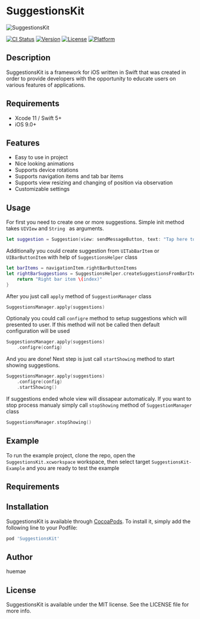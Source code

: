 # SuggestionsKit

![SuggestionsKit](https://i.imgur.com/Z9SfxiO.gif)

[![CI Status](https://img.shields.io/travis/huemae/SuggestionsKit.svg?style=flat)](https://travis-ci.org/huemae/SuggestionsKit)
[![Version](https://img.shields.io/cocoapods/v/SuggestionsKit.svg?style=flat)](https://cocoapods.org/pods/SuggestionsKit)
[![License](https://img.shields.io/cocoapods/l/SuggestionsKit.svg?style=flat)](https://cocoapods.org/pods/SuggestionsKit)
[![Platform](https://img.shields.io/cocoapods/p/SuggestionsKit.svg?style=flat)](https://cocoapods.org/pods/SuggestionsKit)

## Description

SuggestionsKit is a framework for iOS written in Swift that was created in order to provide developers with the opportunity to educate users on various features of applications.

## Requirements
* Xcode 11 / Swift 5+
* iOS 9.0+

## Features

* Easy to use in project
* Nice looking animations
* Supports device rotations
* Supports navigation items and tab bar items
* Supports view resizing and changing of position via observation
* Customizable settings

## Usage


For first you need to create one or more suggestions. Simple init method takes ```UIVIew``` and ```String ``` as arguments.
```swift
let suggestion = Suggestion(view: sendMessageButton, text: "Tap here to send message to user")
```
Additionally you could create suggestion from ```UITabBarItem``` or ```UIBarButtonItem``` with help of ```SuggestionsHelper``` class
```swift
let barItems = navigationItem.rightBarButtonItems
let rightBarSuggestions = SuggestionsHelper.createSuggestionsFromBarItems(items: barItems) { index in
    return "Right bar item \(index)"
}
```

After you just call ```apply``` method of ```SuggestionManager``` class
```swift
SuggestionsManager.apply(suggestions)
```
Optionaly you could call ```configre``` method to setup suggestions which will presented to user. If this method will not be called then default configuration will be used
```swift
SuggestionsManager.apply(suggestions)
    .configre(config)
```
And you are done! Next step is just call ```startShowing``` method to start showing suggestions.
```swift
SuggestionsManager.apply(suggestions)
    .configre(config)
    .startShowing()
```
If suggestions ended whole view will dissapear automaticaly. If you want to stop process manualy simply call ```stopShowing``` method of ```SuggestionManager``` class
```swift
SuggestionsManager.stopShowing()
```

## Example

To run the example project, clone the repo, open the ```SuggestionsKit.xcworkspace``` workspace, then select target ```SuggestionsKit-Example``` and you are ready to test the example

## Requirements

## Installation

SuggestionsKit is available through [CocoaPods](https://cocoapods.org). To install
it, simply add the following line to your Podfile:

```ruby
pod 'SuggestionsKit'
```

## Author

huemae

## License

SuggestionsKit is available under the MIT license. See the LICENSE file for more info.
